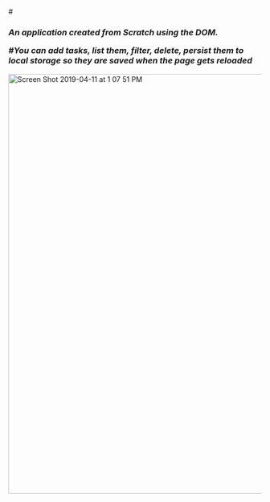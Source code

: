 
#<h3><em>An application created from Scratch using the DOM.

#You can add tasks, list them, filter, delete, persist them to local storage so they are saved when the page gets reloaded</em></h3>

<img width="836" alt="Screen Shot 2019-04-11 at 1 07 51 PM" src="https://user-images.githubusercontent.com/37090867/55976678-f6dcfa80-5c5a-11e9-8f8f-0877ffec3d6f.png">
